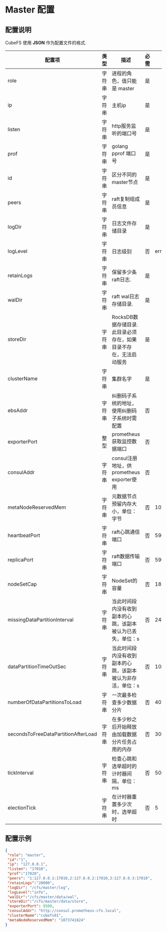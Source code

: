 # Master 配置
## 配置说明

CubeFS 使用 **JSON** 作为配置文件的格式.

| 配置项                                 | 类型  | 描述                                   | 必需  | 默认值        |
|-------------------------------------|-----|--------------------------------------|-----|------------|
| role                                | 字符串 | 进程的角色，值只能是 master                    | 是   |            |
| ip                                  | 字符串 | 主机ip                                 | 是   |            |
| listen                              | 字符串 | http服务监听的端口号                         | 是   |            |
| prof                                | 字符串 | golang pprof 端口号                     | 是   |            |
| id                                  | 字符串 | 区分不同的master节点                        | 是   |            |
| peers                               | 字符串 | raft复制组成员信息                          | 是   |            |
| logDir                              | 字符串 | 日志文件存储目录                             | 是   |            |
| logLevel                            | 字符串 | 日志级别                                 | 否   | error      |
| retainLogs                          | 字符串 | 保留多少条raft日志.                         | 是   |            |
| walDir                              | 字符串 | raft wal日志存储目录.                      | 是   |            |
| storeDir                            | 字符串 | RocksDB数据存储目录.此目录必须存在，如果目录不存在，无法启动服务 | 是   |            |
| clusterName                         | 字符串 | 集群名字                                 | 是   |            |
| ebsAddr                             | 字符串 | 纠删码子系统的地址，使用纠删码子系统时需配置               | 否   |            |
| exporterPort                        | 整型  | prometheus获取监控数据端口                   | 否   |            |
| consulAddr                          | 字符串 | consul注册地址，供prometheus exporter使用    | 否   |            |
| metaNodeReservedMem                 | 字符串 | 元数据节点预留内存大小，单位：字节                    | 否   | 1073741824 |
| heartbeatPort                       | 字符串 | raft心跳通信端口                           | 否   | 5901       |
| replicaPort                         | 字符串 | raft数据传输端口                           | 否   | 5902       |
| nodeSetCap                          | 字符串 | NodeSet的容量                           | 否   | 18         |
| missingDataPartitionInterval        | 字符串 | 当此时间段内没有收到副本的心跳，该副本被认为已丢失，单位：s       | 否   | 24h        |
| dataPartitionTimeOutSec             | 字符串 | 当此时间段内没有收到副本的心跳，该副本被认为非存活，单位：s       | 否   | 10min      |
| numberOfDataPartitionsToLoad        | 字符串 | 一次最多检查多少数据分片                         | 否   | 40         |
| secondsToFreeDataPartitionAfterLoad | 字符串 | 在多少秒之后开始释放由加载数据分片任务占用的内存             | 否   | 300        |
| tickInterval                        | 字符串 | 检查心跳和选举超时的计时器间隔，单位：ms                | 否   | 500        |
| electionTick                        | 字符串 | 在计时器重置多少次时，选举超时                      | 否   | 5          |

## 配置示例

``` json
{
 "role": "master",
 "id":"1",
 "ip": "127.0.0.1",
 "listen": "17010",
 "prof":"17020",
 "peers": "1:127.0.0.1:17010,2:127.0.0.2:17010,3:127.0.0.3:17010",
 "retainLogs":"20000",
 "logDir": "/cfs/master/log",
 "logLevel":"info",
 "walDir":"/cfs/master/data/wal",
 "storeDir":"/cfs/master/data/store",
 "exporterPort": 9500,
 "consulAddr": "http://consul.prometheus-cfs.local",
 "clusterName":"cubefs01",
 "metaNodeReservedMem": "1073741824"
}
```